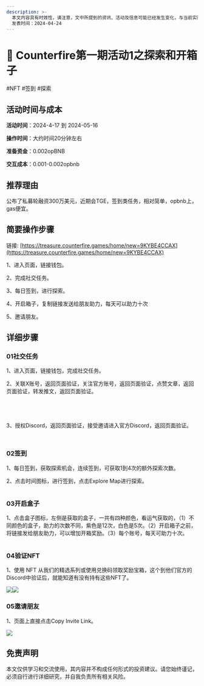 ```yaml
---
description: >-
  本文内容具有时效性，请注意，文中所提到的资讯、活动及信息可能已经发生变化，与当前实际情况有所不同。我们建议您在做出任何决策之前，始终进行自主研究和验证。
  发表时间：2024-04-24
---
```


# 🚨 Counterfire第一期活动1之探索和开箱子

\#NFT #签到 #探索

## 活动时间与成本 <a href="#huo-dong-shi-jian-yu-cheng-ben" id="huo-dong-shi-jian-yu-cheng-ben"></a>

**活动时间**：2024-4-17 到 2024-05-16

**操作时间**：大约时间20分钟左右

**准备资金**：0.002opBNB

**交互成本**：0.001-0.002opbnb

## 推荐理由 <a href="#tui-jian-li-you" id="tui-jian-li-you"></a>

公布了私募轮融资300万美元，近期会TGE，签到类任务，相对简单，opbnb上，gas便宜。

## 简要操作步骤 <a href="#jian-yao-cao-zuo-bu-zhou" id="jian-yao-cao-zuo-bu-zhou"></a>

链接: [https://treasure.counterfire.games/home/new=9KYBE4CCAX](https://treasure.counterfire.games/home/new=9KYBE4CCAX)

1、进入页面，链接钱包。

2、完成社交任务。

3、每日签到，进行探索。

4、开启箱子，复制链接发送给朋友助力，每天可以助力十次

5、邀请朋友。

## 详细步骤 <a href="#xiang-xi-bu-zhou" id="xiang-xi-bu-zhou"></a>

### **01社交任务**

1、进入页面，链接钱包，完成社交任务。

2、关联X账号，返回页面验证，关注官方账号，返回页面验证，点赞文章，返回页面验证，转发推文，返回页面验证。

<figure><img src="../.gitbook/assets/image (38).png" alt=""><figcaption></figcaption></figure>

<figure><img src="../.gitbook/assets/image (39).png" alt=""><figcaption></figcaption></figure>

<figure><img src="../.gitbook/assets/image (40).png" alt=""><figcaption></figcaption></figure>

<figure><img src="../.gitbook/assets/image (41).png" alt=""><figcaption></figcaption></figure>

3、授权Discord，返回页面验证，接受邀请进入官方Discord，返回页面验证。

<figure><img src="../.gitbook/assets/image (42).png" alt=""><figcaption></figcaption></figure>

<figure><img src="../.gitbook/assets/image (43).png" alt=""><figcaption></figcaption></figure>

### **02签到**

1、每日签到，获取探索机会，连续签到，可获取1到4次的额外探索次数。

2、点击时间图标，进行签到，点击Explore Map进行探索。

<figure><img src="../.gitbook/assets/image (44).png" alt=""><figcaption></figcaption></figure>

### **03开启盒子**

1、点击盒子图标，左侧是获取的盒子，一共有四种颜色，看运气获取的，（1）不同颜色的盒子，助力的次数不同，紫色是12次，白色是5次。（2）开启箱子之前，将链接发给朋友助力，可以增加开箱奖励。（3）每个账号，每天可助力十次。

<figure><img src="../.gitbook/assets/image (45).png" alt=""><figcaption></figcaption></figure>

### **04验证NFT**

1、使用 NFT 从我们的精选系列或使用兑换码领取奖励宝箱，这个到他们官方的Discord中验证后，就能知道有没有持有这些NFT了。

![](https://airdrop.wejoinweb3.com/\~gitbook/image?url=http%3A%2F%2Fbs-image-host.oss-cn-guangzhou.aliyuncs.com%2FPasted%2520image%252020240424212449.png.jpg\&width=768\&dpr=4\&quality=100\&sign=c57930b9\&sv=1)![](https://airdrop.wejoinweb3.com/\~gitbook/image?url=http%3A%2F%2Fbs-image-host.oss-cn-guangzhou.aliyuncs.com%2FPasted%2520image%252020240424212801.png.jpg\&width=768\&dpr=4\&quality=100\&sign=7737a4c9\&sv=1)

### **05邀请朋友**

1、页面上直接点击Copy Invite Link。

![](https://airdrop.wejoinweb3.com/\~gitbook/image?url=http%3A%2F%2Fbs-image-host.oss-cn-guangzhou.aliyuncs.com%2FPasted%2520image%252020240424213042.png.jpg\&width=768\&dpr=4\&quality=100\&sign=1cab5091\&sv=1)

## 免责声明 <a href="#mian-ze-sheng-ming" id="mian-ze-sheng-ming"></a>

本文仅供学习和交流使用，其内容并不构成任何形式的投资建议。请您始终谨记，必须自行进行详细研究，并自我负责所有相关风险。
